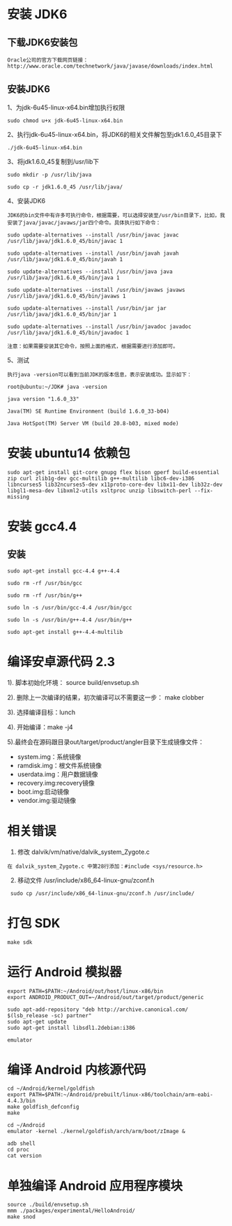 # 安装 JDK6
## 下载JDK6安装包
```
Oracle公司的官方下载网页链接：http://www.oracle.com/technetwork/java/javase/downloads/index.html
```

## 安装JDK6

1、为jdk-6u45-linux-x64.bin增加执行权限
```
sudo chmod u+x jdk-6u45-linux-x64.bin
```
2、执行jdk-6u45-linux-x64.bin，将JDK6的相关文件解包至jdk1.6.0_45目录下
```
./jdk-6u45-linux-x64.bin
```
3、将jdk1.6.0_45复制到/usr/lib下

```
sudo mkdir -p /usr/lib/java

sudo cp -r jdk1.6.0_45 /usr/lib/java/
```
4、安装JDK6
```
JDK6的bin文件中有许多可执行命令，根据需要，可以选择安装至/usr/bin目录下，比如，我安装了java/javac/javaws/jar四个命令。具体执行如下命令：

sudo update-alternatives --install /usr/bin/javac javac /usr/lib/java/jdk1.6.0_45/bin/javac 1

sudo update-alternatives --install /usr/bin/javah javah /usr/lib/java/jdk1.6.0_45/bin/javah 1

sudo update-alternatives --install /usr/bin/java java /usr/lib/java/jdk1.6.0_45/bin/java 1

sudo update-alternatives --install /usr/bin/javaws javaws /usr/lib/java/jdk1.6.0_45/bin/javaws 1

sudo update-alternatives --install /usr/bin/jar jar /usr/lib/java/jdk1.6.0_45/bin/jar 1

sudo update-alternatives --install /usr/bin/javadoc javadoc /usr/lib/java/jdk1.6.0_45/bin/javadoc 1

注意：如果需要安装其它命令，按照上面的格式，根据需要进行添加即可。
```
5、测试
```
执行java -version可以看到当前JDK的版本信息，表示安装成功。显示如下：

root@ubuntu:~/JDK# java -version

java version "1.6.0_33"

Java(TM) SE Runtime Environment (build 1.6.0_33-b04)

Java HotSpot(TM) Server VM (build 20.8-b03, mixed mode)
```

# 安装 ubuntu14 依赖包
```
sudo apt-get install git-core gnupg flex bison gperf build-essential zip curl zlib1g-dev gcc-multilib g++-multilib libc6-dev-i386 libncurses5 lib32ncurses5-dev x11proto-core-dev libx11-dev lib32z-dev libgl1-mesa-dev libxml2-utils xsltproc unzip libswitch-perl --fix-missing

```

# 安装 gcc4.4
## 安装
```
sudo apt-get install gcc-4.4 g++-4.4

sudo rm -rf /usr/bin/gcc

sudo rm -rf /usr/bin/g++

sudo ln -s /usr/bin/gcc-4.4 /usr/bin/gcc

sudo ln -s /usr/bin/g++-4.4 /usr/bin/g++

sudo apt-get install g++-4.4-multilib

```

# 编译安卓源代码 2.3
1). 脚本初始化环境： source build/envsetup.sh

2). 删除上一次编译的结果，初次编译可以不需要这一步： make clobber

3). 选择编译目标：lunch

4). 开始编译：make -j4

5).最终会在源码跟目录out/target/product/angler目录下生成镜像文件：
* system.img：系统镜像
* ramdisk.img：根文件系统镜像
* userdata.img：用户数据镜像
* recovery.img:recovery镜像
* boot.img:启动镜像
* vendor.img:驱动镜像

# 相关错误
1. 修改 dalvik/vm/native/dalvik_system_Zygote.c
```
在 dalvik_system_Zygote.c 中第28行添加：#include <sys/resource.h>
```

2. 移动文件 /usr/include/x86_64-linux-gnu/zconf.h
```
 sudo cp /usr/include/x86_64-linux-gnu/zconf.h /usr/include/
```

# 打包 SDK
```
make sdk
```

# 运行 Android 模拟器
```
export PATH=$PATH:~/Android/out/host/linux-x86/bin
export ANDROID_PRODUCT_OUT=~/Android/out/target/product/generic

sudo apt-add-repository "deb http://archive.canonical.com/ $(lsb_release -sc) partner"
sudo apt-get update
sudo apt-get install libsdl1.2debian:i386

emulator
```

# 编译 Android 内核源代码
```
cd ~/Android/kernel/goldfish
export PATH=$PATH:~/Android/prebuilt/linux-x86/toolchain/arm-eabi-4.4.3/bin
make goldfish_defconfig
make

cd ~/Android
emulator -kernel ./kernel/goldfish/arch/arm/boot/zImage &

adb shell
cd proc
cat version
```

# 单独编译 Android 应用程序模块
```
source ./build/envsetup.sh
mmm ./packages/experimental/HelloAndroid/
make snod
```
